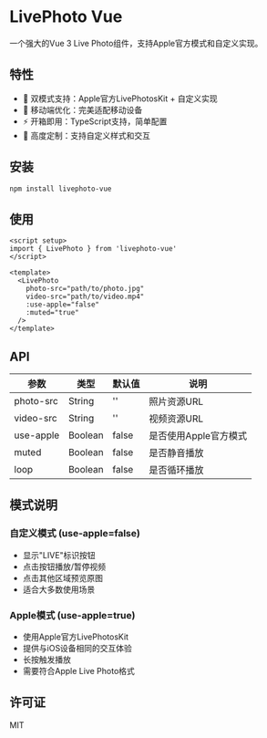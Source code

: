 # LivePhoto Vue

一个强大的Vue 3 Live Photo组件，支持Apple官方模式和自定义实现。

## 特性

- 🍎 双模式支持：Apple官方LivePhotosKit + 自定义实现
- 📱 移动端优化：完美适配移动设备
- ⚡ 开箱即用：TypeScript支持，简单配置
- 🎨 高度定制：支持自定义样式和交互

## 安装

```bash
npm install livephoto-vue
```

## 使用

```vue
<script setup>
import { LivePhoto } from 'livephoto-vue'
</script>

<template>
  <LivePhoto 
    photo-src="path/to/photo.jpg"
    video-src="path/to/video.mp4"
    :use-apple="false"
    :muted="true"
  />
</template>
```

## API

| 参数 | 类型 | 默认值 | 说明 |
|------|------|--------|------|
| photo-src | String | '' | 照片资源URL |
| video-src | String | '' | 视频资源URL |
| use-apple | Boolean | false | 是否使用Apple官方模式 |
| muted | Boolean | false | 是否静音播放 |
| loop | Boolean | false | 是否循环播放 |

## 模式说明

### 自定义模式 (use-apple=false)
- 显示"LIVE"标识按钮
- 点击按钮播放/暂停视频
- 点击其他区域预览原图
- 适合大多数使用场景

### Apple模式 (use-apple=true)
- 使用Apple官方LivePhotosKit
- 提供与iOS设备相同的交互体验
- 长按触发播放
- 需要符合Apple Live Photo格式

## 许可证

MIT
